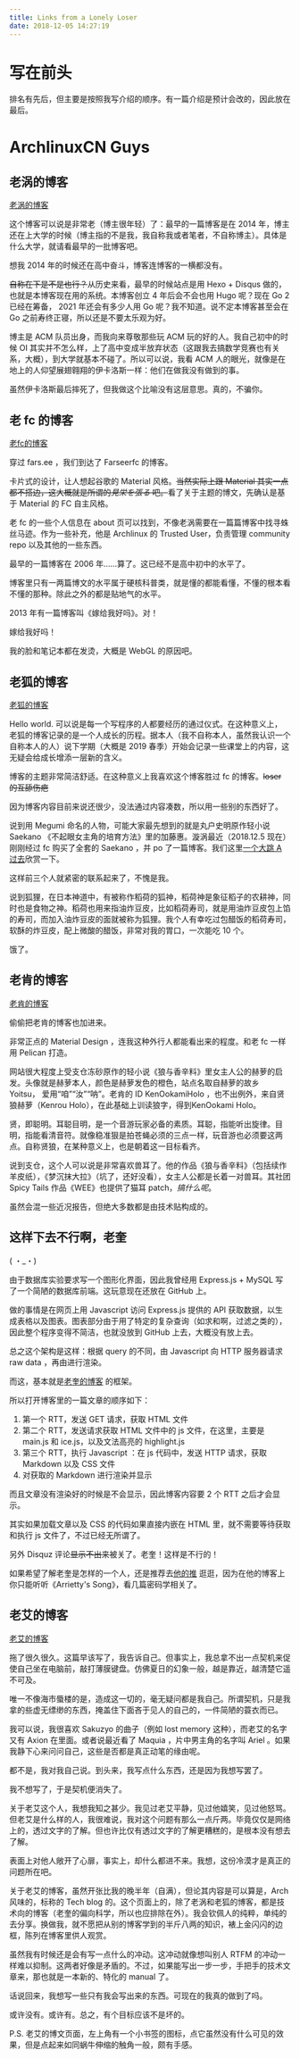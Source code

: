 ```yaml
---
title: Links from a Lonely Loser
date: 2018-12-05 14:27:19
---
```


<!-- toc -->

# 写在前头

排名有先后，但主要是按照我写介绍的顺序。有一篇介绍是预计会改的，因此放在最后。

# ArchlinuxCN Guys

## 老涡的博客

[老涡的博客](https://xuanwo.io)

这个博客可以说是非常老（博主很年轻）了：最早的一篇博客是在 2014 年，博主还在上大学的时候（博主指的不是我，我自称我或者笔者，不自称博主）。具体是什么大学，就请看最早的一批博客吧。

想我 2014 年的时候还在高中奋斗，博客连博客的一横都没有。

<del>自称在下是不是也行？</del>从历史来看，最早的时候站点是用 Hexo + Disqus 做的，也就是本博客现在用的系统。本博客创立 4 年后会不会也用 Hugo 呢？现在 Go 2 已经在筹备， 2021 年还会有多少人用 Go 呢？我不知道。说不定本博客甚至会在 Go 之前寿终正寝，所以还是不要太乐观为好。

博主是 ACM 队员出身，而我向来尊敬那些玩 ACM 玩的好的人。我自己初中的时候 OI 其实并不怎么样，上了高中变成半放弃状态（这跟我去搞数学竞赛也有关系，大概），到大学就基本不碰了。所以可以说，我看 ACM 人的眼光，就像是在地上的人仰望展翅翱翔的伊卡洛斯一样：他们在做我没有做到的事。

虽然伊卡洛斯最后摔死了，但我做这个比喻没有这层意思。真的，不骗你。

## 老 fc 的博客

[老fc的博客](https://farseerfc.me)

穿过 fars.ee ，我们到达了 Farseerfc 的博客。

卡片式的设计，让人想起谷歌的 Material 风格。<del>当然实际上跟 Material 其实一点都不搭边，这大概就是所谓的*見栄を張る* 吧。</del>看了关于主题的博文，先确认是基于 Material 的 FC 自主风格。

老 fc 的一些个人信息在 about 页可以找到，不像老涡需要在一篇篇博客中找寻蛛丝马迹。作为一些补充，他是 Archlinux 的 Trusted User，负责管理 community repo 以及其他的一些东西。

最早的一篇博客在 2006 年……算了。这已经不是高中初中的水平了。

博客里只有一两篇博文的水平属于硬核科普类，就是懂的都能看懂，不懂的根本看不懂的那种。除此之外的都是贴地气的水平。

2013 年有一篇博客叫《嫁给我好吗》。对！

嫁给我好吗！

我的脸和笔记本都在发烫，大概是 WebGL 的原因吧。

## 老狐的博客

[老狐的博客](https://blog.megumifox.com)

Hello world. 可以说是每一个写程序的人都要经历的通过仪式。在这种意义上， 老狐的博客记录的是一个人成长的历程。据本人（我不自称本人，虽然我认识一个自称本人的人）说下学期（大概是 2019 春季）开始会记录一些课堂上的内容，这无疑会给成长增添一层新的含义。

博客的主题非常简洁舒适。在这种意义上我喜欢这个博客胜过 fc 的博客。<del>loser 的互舔伤疤</del>

因为博客内容目前来说还很少，没法通过内容凑数，所以用一些别的东西好了。

说到用 Megumi 命名的人物，可能大家最先想到的就是丸户史明原作轻小说 Saekano 《不起眼女主角的培育方法》里的加藤惠。漩涡最近（2018.12.5 现在）刚刚经过 fc 购买了全套的 Saekano ，并 po 了一篇博客。我们这里[一个大跳 A 过去](https://xuanwo.io/2018/12/03/hello-katou-megumi/)欣赏一下。

这样前三个人就紧密的联系起来了，不愧是我。

说到狐狸，在日本神道中，有被称作稻荷的狐神，稻荷神是象征稻子的农耕神，同时也是食物之神。稻荷也用来指油炸豆皮，比如稻荷寿司，就是用油炸豆皮包上馅的寿司，而加入油炸豆皮的面就被称为狐狸。我个人有幸吃过包醋饭的稻荷寿司，软酥的炸豆皮，配上微酸的醋饭，非常对我的胃口，一次能吃 10 个。

饿了。

## 老肯的博客

[老肯的博客](https://blog.yoitsu.moe)

偷偷把老肯的博客也加进来。

非常正点的 Material Design ，连我这种外行人都能看出来的程度。和老 fc 一样用 Pelican 打造。

网站很大程度上受支仓冻砂原作的轻小说《狼与香辛料》里女主人公的赫萝的启发。头像就是赫萝本人，颜色是赫萝发色的橙色，站点名取自赫萝的故乡 Yoitsu， 爱用“咱”“汝”“呐”。老肯的 ID KenOokamiHolo ，也不出例外，来自贤狼赫萝（Kenrou Holo），在此基础上训读狼字，得到KenOokami Holo。

贤，即聪明。耳聪目明，是一个音游玩家必备的素质。耳聪，指能听出旋律。目明，指能看清音符。就像稳准狠是拍苍蝇必须的三点一样，玩音游也必须要这两点。自称贤狼，在某种意义上，也是朝着这一目标看齐。

说到支仓，这个人可以说是非常喜欢兽耳了。他的作品《狼与香辛料》（包括续作羊皮纸），《梦沉抹大拉》（坑了，还好没看），女主人公都是长着一对兽耳。其社团 Spicy Tails 作品《WEE》也提供了猫耳 patch，*搞什么呢*。

虽然会混一些近况报告，但绝大多数都是由技术贴构成的。

## 这样下去不行啊，老奎

( ・_・)

由于数据库实验要求写一个图形化界面，因此我曾经用 Express.js + MySQL 写了一个简陋的数据库前端。这玩意现在还放在 GitHub 上。

做的事情是在网页上用 Javascript 访问 Express.js 提供的 API 获取数据，以生成表格以及图表。图表部分由于用了特定的复杂查询（如求和啊，过滤之类的），因此整个程序变得不简洁，也就没放到 GitHub 上去，大概没有放上去。

总之这个架构是这样：根据 query 的不同，由 Javascript 向 HTTP 服务器请求 raw data ，再由进行渲染。

而这，基本就是[老奎的博客](https://quininer.github.io) 的框架。

所以打开博客里的一篇文章的顺序如下：

1. 第一个 RTT，发送 GET 请求，获取 HTML 文件
2. 第二个 RTT，发送请求获取 HTML 文件中的 js 文件，在这里，主要是 main.js 和 ice.js，以及文法高亮的 highlight.js
3. 第三个 RTT，执行 Javascript ：在 js 代码中，发送 HTTP 请求，获取 Markdown 以及 CSS 文件
4. 对获取的 Markdown 进行渲染并显示

而且文章没有渲染好的时候是不会显示，因此博客内容要 2 个 RTT 之后才会显示。

其实如果加载文章以及 CSS 的代码如果直接内嵌在 HTML 里，就不需要等待获取和执行 js 文件了，不过已经无所谓了。

另外 Disquz 评论<del>显示不出来</del>被关了。老奎！这样是不行的！

如果希望了解老奎是怎样的一个人，还是推荐去[他的推](https://twitter.com/quininers) 逛逛，因为在他的博客上你只能听听《Arrietty's Song》，看几篇密码学相关了。

## 老艾的博客

[老艾的博客](https://axionl.me)

拖了很久很久。这篇早该写了，我告诉自己。但事实上，我总拿不出一点契机来促使自己坐在电脑前，敲打薄膜键盘。仿佛夏日的幻象一般，越是靠近，越清楚它遥不可及。

唯一不像海市蜃楼的是，造成这一切的，毫无疑问都是我自己。所谓契机，只是我拿的些虚无缥缈的东西，掩盖住下面吝于见人的自己的，一件简陋的蓑衣而已。

我可以说，我很喜欢 Sakuzyo 的曲子（例如 lost memory 这种），而老艾的名字又有 Axion 在里面。或者说最近看了 Maquia ，片中男主角的名字叫 Ariel 。如果我静下心来问问自己，这些是否都是真正动笔的缘由呢。

都不是，我对我自己说。到头来，我写点什么东西，还是因为我想写罢了。

我不想写了，于是契机便消失了。

关于老艾这个人，我想我知之甚少。我见过老艾平静，见过他嬉笑，见过他怒骂。但老艾是什么样的人，我很难说，我对这个问题有那么一点斤两。毕竟仅仅是网络上的，透过文字的了解。但也许比仅有透过文字的了解更糟糕的，是根本没有想去了解。

表面上对他人敞开了心扉，事实上，却什么都进不来。我想，这份冷漠才是真正的问题所在吧。

关于老艾的博客，虽然开张比我的晚半年（自满），但论其内容是可以算是，Arch 风味的，标称的 Tech blog 的。这个页面上的，除了老涡和老狐的博客，都是技术向的博客（老奎的偏向科学，所以也应排除在外）。我会钦佩人的纯粹，单纯的去分享。换做我，就不愿把从别的博客学到的半斤八两的知识，裱上金闪闪的边框，陈列在博客里供人观赏。

虽然我有时候还是会有写一点什么的冲动。这冲动就像想叫别人 RTFM 的冲动一样难以抑制。这两者好像是矛盾的。不过，如果能写出一步一步，手把手的技术文章来，那也就是一本新的、特化的 manual 了。

话说回来，我想写一些只有我会写出来的东西。可现在的我真的做到了吗。

或许没有。或许有。总之，有个目标应该不是坏的。

P.S. 老艾的博文页面，左上角有一个小书签的图标，点它虽然没有什么可见的效果，但是点起来如同蜗牛伸缩的触角一般，颇有手感。
